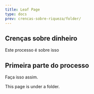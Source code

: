```yaml
---
title: Leaf Page
type: docs
prev: crencas-sobre-riqueza/folder/
---
```



Crenças sobre dinheiro
------------------
Este processo é sobre isso

## Primeira parte do processo

Faça isso assim.

This page is under a folder.
